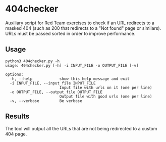 # 404checker
Auxiliary script for Red Team exercises to check if an URL redirects to a masked 404 (such as 200 that redirects to a "Not found" page or similars). 
URLs must be passed sorted in order to improve performance.

## Usage
```
python3 404checker.py -h 
usage: 404checker.py [-h] -i INPUT_FILE -o OUTPUT_FILE [-v]

options:
  -h, --help            show this help message and exit
  -i INPUT_FILE, --input_file INPUT_FILE
                        Input file with urls on it (one per line)
  -o OUTPUT_FILE, --output_file OUTPUT_FILE
                        Output file with good urls (one per line)
  -v, --verbose         Be verbose

```

## Results

The tool will output all the URLs that are not being redirected to a custom 404 page.
